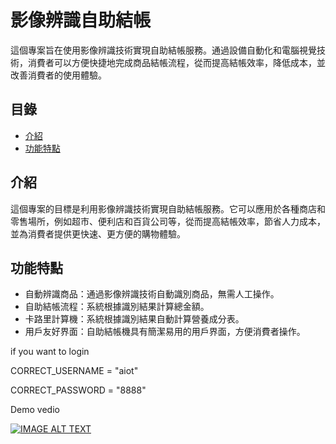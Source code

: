 # 影像辨識自助結帳

這個專案旨在使用影像辨識技術實現自助結帳服務。通過設備自動化和電腦視覺技術，消費者可以方便快捷地完成商品結帳流程，從而提高結帳效率，降低成本，並改善消費者的使用體驗。

## 目錄

- [介紹](#介紹)
- [功能特點](#功能特點)

## 介紹

這個專案的目標是利用影像辨識技術實現自助結帳服務。它可以應用於各種商店和零售場所，例如超市、便利店和百貨公司等，從而提高結帳效率，節省人力成本，並為消費者提供更快速、更方便的購物體驗。

## 功能特點

- 自動辨識商品：通過影像辨識技術自動識別商品，無需人工操作。
- 自助結帳流程：系統根據識別結果計算總金額。
- 卡路里計算機：系統根據識別結果自動計算營養成分表。
- 用戶友好界面：自助結帳機具有簡潔易用的用戶界面，方便消費者操作。



if you want to login

CORRECT_USERNAME = "aiot"

CORRECT_PASSWORD = "8888"

Demo vedio

[![IMAGE ALT TEXT](http://img.youtube.com/vi/j24hDV9F7Xw/0.jpg)](https://www.youtube.com/watch?v=j24hDV9F7Xw "NCHU AIOT FINAL PROJECT 2024/06/08 Group8")
